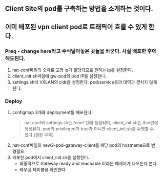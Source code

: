 ## Client Site의 pod를 구축하는 방법을 소개하는 것이다.
## 이미 배포된 vpn client pod로 트래픽이 흐를 수 있게 한다.

### Preq - change here라고 주석달아놓은 곳들을 바꾼다. 사실 배포한 후에 해도된다.
1. nat-conf파일의 숫자로 고정 ip가 할당되므로 원하는 ip를 설정한다.
2. client_init.sh파일에 gw-pod의 pod IP를 설정한다.
3. settings.sh에 VXLAN의 cidr을 설정한다. pod/service등의 대역과 곂치지 않게 한다.

### Deploy
1. configmap 3개와 deployment를 배포한다.
    > nat.conf와 settings.sh는 /conf 안에 생성되며, client_init.sh는 /bin안에 생성된다.
    > pod의 privileged가 true가 아니면 client_init.sh를 수행할 수 없다.(권한 부족)
2. nat-conf파일의 new2-pod-gateway-client를 해당 pod의 hostname으로 변경필요
3. 배포한 pod에서 client_init.sh를 실행한다.
    - 최종적으로 Gateway ready and reachable 이라는 메세지가 나오는지 본다.
    - 라우팅 테이블을 확인한다.